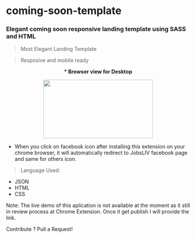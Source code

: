 # coming-soon-template 
### Elegant coming soon responsive landing template using SASS and HTML 



> Most Elegant Landing Template 

> Resposive and mobile ready 

<p align="center"> <b> * Browser view for Desktop </p> </b>

<p align="center">
  <img width="300" height="160" src="https://www.meghshyam.com/photos/coming_desktop.png">
</p> 

- When you click on facebook icon after installing this extension on your chrome browser, it will automatically redirect to JobsLIV facebook page and same for others icon. 

> Language Used: 

- JSON
- HTML 
- CSS  

Note: The live demo of this aplication is not available at the moment as it still in review process at Chrome Extension. Once it get publish I will provide the link.

Contribute ? Pull a Request! 


